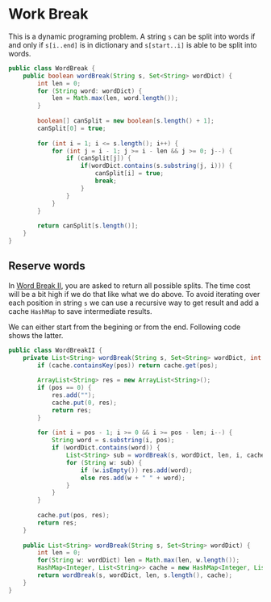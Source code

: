 # Work Break

This is a dynamic programing problem. A string `s` can be split into words if and only if
`s[i..end]` is in dictionary and `s[start..i]` is able to be split into words.

```java
public class WordBreak {
    public boolean wordBreak(String s, Set<String> wordDict) {
        int len = 0;
        for (String word: wordDict) {
            len = Math.max(len, word.length());
        }
        
        boolean[] canSplit = new boolean[s.length() + 1];
        canSplit[0] = true;
        
        for (int i = 1; i <= s.length(); i++) {
            for (int j = i - 1; j >= i - len && j >= 0; j--) {
                if (canSplit[j]) {
                    if(wordDict.contains(s.substring(j, i))) {
                        canSplit[i] = true;
                        break;
                    }
                }
            }
        }
        
        return canSplit[s.length()];
    }
}
```

## Reserve words

In [Word Break II](https://leetcode.com/problems/word-break/), you are asked to return all possible
splits. The time cost will be a bit high if we do that like what we do above.
To avoid iterating over each position in string `s` we can use a recursive way to get result
and add a cache `HashMap` to save intermediate results.

We can either start from the begining or from the end. Following code shows the latter.

```java
public class WordBreakII {
    private List<String> wordBreak(String s, Set<String> wordDict, int len, int pos, HashMap<Integer, List<String>> cache) {
        if (cache.containsKey(pos)) return cache.get(pos);
        
        ArrayList<String> res = new ArrayList<String>();
        if (pos == 0) {
            res.add("");
            cache.put(0, res);
            return res;
        }
        
        for (int i = pos - 1; i >= 0 && i >= pos - len; i--) {
            String word = s.substring(i, pos);
            if (wordDict.contains(word)) {
                List<String> sub = wordBreak(s, wordDict, len, i, cache);
                for (String w: sub) {
                    if (w.isEmpty()) res.add(word);
                    else res.add(w + " " + word);
                }
            }
        }
        
        cache.put(pos, res);
        return res;
    }
    
    public List<String> wordBreak(String s, Set<String> wordDict) {
        int len = 0;
        for(String w: wordDict) len = Math.max(len, w.length());
        HashMap<Integer, List<String>> cache = new HashMap<Integer, List<String>>();
        return wordBreak(s, wordDict, len, s.length(), cache);
    }
}
```
